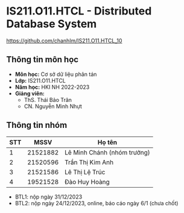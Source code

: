 # IS211.O11.HTCL - Distributed Database System
https://github.com/chanhlm/IS211.O11.HTCL_10

## Thông tin môn học
* **Môn học:** Cơ sở dữ liệu phân tán
* **Lớp:** IS211.O11.HTCL
* **Năm học:** HKI NH 2022-2023
* **Giảng viên:** 
  * ThS. Thái Bảo Trân
  * CN. Nguyễn Minh Nhựt

## Thông tin nhóm
STT | MSSV | Họ tên 
--- | -------|------
1 | 21521882 | Lê Minh Chánh (nhóm trưởng)
2 | 21520596 | Trần Thị Kim Anh
3 | 21521586 | Lê Thị Lệ Trúc
4 | 19521528 | Đào Huy Hoàng


* BTL1: nộp ngày 31/12/2023
* BTL2: nộp ngày 24/12/2023, online, báo cáo ngày 6/1 (chưa chốt)
